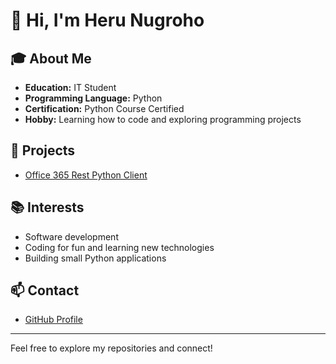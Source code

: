 # 👋 Hi, I'm Heru Nugroho

## 🎓 About Me

- **Education:** IT Student
- **Programming Language:** Python
- **Certification:** Python Course Certified
- **Hobby:** Learning how to code and exploring programming projects

## 🚀 Projects

- [Office 365 Rest Python Client](https://github.com/iniherunugroho/office365-rest-python-client)

## 📚 Interests

- Software development
- Coding for fun and learning new technologies
- Building small Python applications

## 📫 Contact

- [GitHub Profile](https://github.com/iniherunugroho)

---

Feel free to explore my repositories and connect!
